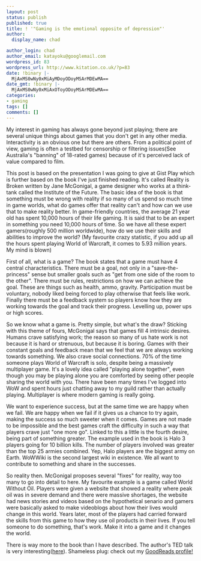 ```yaml
---
layout: post
status: publish
published: true
title: ! '"Gaming is the emotional opposite of depression"'
author:
  display_name: chad

author_login: chad
author_email: katayoku@googlemail.com
wordpress_id: 83
wordpress_url: http://www.kitation.co.uk/?p=83
date: !binary |-
  MjAxMS0wNy0xMiAyMDoyODoyMSArMDEwMA==
date_gmt: !binary |-
  MjAxMS0wNy0xMiAxOToyODoyMSArMDEwMA==
categories:
- gaming
tags: []
comments: []
---
```

<p>My interest in gaming has always gone beyond just playing; there are several unique things about games that you don't get in any other media. Interactivity is an obvious one but there are others. From a political point of view, gaming is often a testbed for censorship or filtering issues(See Australia's "banning" of 18-rated games) because of it's perceived lack of value compared to film. </p>
<p>This post is based on the presentation I was going to give at Gist Play which is further based on the book I've just finished reading. It's called Reality is Broken written by Jane McGonigal, a game designer who works at a think-tank called the Institute of the Future. The basic idea of the book is that something must be wrong with reality if so many of us spend so much time in game worlds, what do games offer that reality can't and how can we use that to make reality better. In game-friendly countries, the average 21 year old has spent 10,000 hours of their life gaming. It is said that to be an expert in something you need 10,000 hours of time. So we have all these expert gamers(roughly 500 million worldwide), how do we use their skills and abilities to improve the world? (My favourite crazy statistic, if you add up all the hours spent playing World of Warcraft, it comes to 5.93 million years. My mind is blown) </p>
<p>First of all, what is a game? The book states that a game must have 4 central characteristics. There must be a goal, not only in a "save-the-princess" sense but smaller goals such as "get from one side of the room to the other". There must be rules, restrictions on how we can achieve the goal. These are things such as health, ammo, gravity. Participation must be voluntary, nobody liked being forced to play otherwise that feels like work. Finally there must be a feedback system so players know how they are working towards the goal and track their progress. Levelling up, power ups or high scores.</p>
<p>So we know what a game is. Pretty simple, but what's the draw? Sticking with this theme of fours, McGonigal says that games fill 4 intrinsic desires. Humans crave satisfying work; the reason so many of us hate work is not because it is hard or strenuous, but because it is boring. Games with their constant goals and feedback mean that we feel that we are always working towards something. We also crave social connections. 70% of the time someone plays World of Warcraft is solo, despite being a massively multiplayer game. It's a lovely idea called "playing alone together", even though you may be playing alone you are comforted by seeing other people sharing the world with you. There have been many times I've logged into WoW and spent hours just chatting away to my guild rather than actually playing. Multiplayer is where modern gaming is really going.</p>
<p>We want to experience success, but at the same time we are happy when we fail. We are happy when we fail if it gives us a chance to try again, making the success so much sweeter when it comes. Games are not made to be impossible and the best games craft the difficulty in such a way that players crave just "one more go". Linked to this a little is the fourth desire, being part of something greater. The example used in the book is Halo 3 players going for 10 billion kills. The number of players involved was greater than the top 25 armies combined. Yep, Halo players are the biggest army on Earth. WoWWiki is the second largest wiki in existence. We all want to contribute to something and share in the successes.</p>
<p>So reality then. McGonigal proposes several "fixes" for reality, way too many to go into detail to here. My favourite example is a game called World Without Oil. Players were given a website that showed a reality where peak oil was in severe demand and there were massive shortages, the website had news stories and videos based on the hypothetical senario and gamers were basically asked to make videoblogs about how their lives would change in this world. Years later, most of the players had carried forward the skills from this game to how they use oil products in their lives. If you tell someone to do something, that's work. Make it into a game and it changes the world.</p>
<p>There is way more to the book than I have described. The author's TED talk is very interesting(<a href="http://www.ted.com/talks/jane_mcgonigal_gaming_can_make_a_better_world.html">here</a>). Shameless plug: check out my <a href="http://www.goodreads.com/kitation">GoodReads profile!</a></p>
